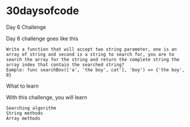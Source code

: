 # 30daysofcode

Day 6 Challenge

Day 6 challenge goes like this

    Write a function that will accept two string parameter, one is an array of string and second is a string to search for, you are to search the array for the string and return the complete string the array index that contain the searched string?
    Eample: func searchBox(['a', 'the boy', cat'], 'boy') => {'the boy', 0}

What to learn

With this challenge, you will learn

    Searching algorithm
    String methods
    Array methods
